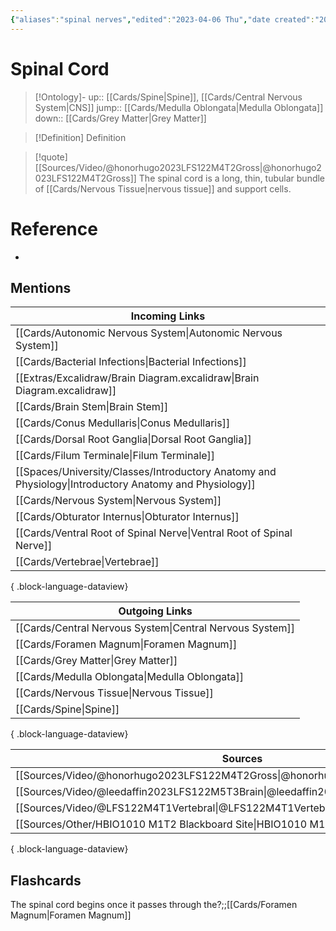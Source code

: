 ```yaml
---
{"aliases":"spinal nerves","edited":"2023-04-06 Thu","date created":"2023-03-28 Tue","tags":["Uni/LFS122","flashcards/LFS122"],"dg-publish":true,"permalink":"/cards/spinal-cord/","dgPassFrontmatter":true}
---
```


# Spinal Cord

> [!Ontology]-
> up:: [[Cards/Spine\|Spine]], [[Cards/Central Nervous System\|CNS]]
> jump:: [[Cards/Medulla Oblongata\|Medulla Oblongata]]
> down:: [[Cards/Grey Matter\|Grey Matter]]

> [!Definition] Definition

> [!quote] [[Sources/Video/@honorhugo2023LFS122M4T2Gross\|@honorhugo2023LFS122M4T2Gross]]
> The spinal cord is a long, thin, tubular bundle of [[Cards/Nervous Tissue\|nervous tissue]] and support cells.

# Reference

- 

## Mentions

| Incoming Links                                                                                            |
| --------------------------------------------------------------------------------------------------------- |
| [[Cards/Autonomic Nervous System\|Autonomic Nervous System]]                                           |
| [[Cards/Bacterial Infections\|Bacterial Infections]]                                                   |
| [[Extras/Excalidraw/Brain Diagram.excalidraw\|Brain Diagram.excalidraw]]                               |
| [[Cards/Brain Stem\|Brain Stem]]                                                                       |
| [[Cards/Conus Medullaris\|Conus Medullaris]]                                                           |
| [[Cards/Dorsal Root Ganglia\|Dorsal Root Ganglia]]                                                     |
| [[Cards/Filum Terminale\|Filum Terminale]]                                                             |
| [[Spaces/University/Classes/Introductory Anatomy and Physiology\|Introductory Anatomy and Physiology]] |
| [[Cards/Nervous System\|Nervous System]]                                                               |
| [[Cards/Obturator Internus\|Obturator Internus]]                                                       |
| [[Cards/Ventral Root of Spinal Nerve\|Ventral Root of Spinal Nerve]]                                   |
| [[Cards/Vertebrae\|Vertebrae]]                                                                         |

{ .block-language-dataview}

| Outgoing Links                                              |
| ----------------------------------------------------------- |
| [[Cards/Central Nervous System\|Central Nervous System]] |
| [[Cards/Foramen Magnum\|Foramen Magnum]]                 |
| [[Cards/Grey Matter\|Grey Matter]]                       |
| [[Cards/Medulla Oblongata\|Medulla Oblongata]]           |
| [[Cards/Nervous Tissue\|Nervous Tissue]]                 |
| [[Cards/Spine\|Spine]]                                   |

{ .block-language-dataview}

| Sources                                                                           |
| --------------------------------------------------------------------------------- |
| [[Sources/Video/@honorhugo2023LFS122M4T2Gross\|@honorhugo2023LFS122M4T2Gross]] |
| [[Sources/Video/@leedaffin2023LFS122M5T3Brain\|@leedaffin2023LFS122M5T3Brain]] |
| [[Sources/Video/@LFS122M4T1Vertebral\|@LFS122M4T1Vertebral]]                   |
| [[Sources/Other/HBIO1010 M1T2 Blackboard Site\|HBIO1010 M1T2 Blackboard Site]] |

{ .block-language-dataview}

## Flashcards

The spinal cord begins once it passes through the?;;[[Cards/Foramen Magnum\|Foramen Magnum]]
<!--SR:!2023-11-17,43,270-->